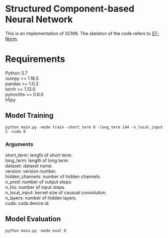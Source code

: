 # Structured Component-based Neural Network
This is an implementation of SCNN. The skeleton of the code refers to [ST-Norm](https://github.com/JLDeng/ST-Norm).

# Requirements
Python 3.7  
numpy >= 1.18.5  
pandas >= 1.0.3  
torch >= 1.12.0  
pytorchts == 0.6.0  
h5py

 
## Model Training
```
python main.py -mode train -short_term 8 -long_term 144 -n_local_input 2 -cuda 0
```
### Arguments 
short_term: length of short term.  
long_term: length of long term.  
dataset: dataset name.  
version: version number.  
hidden_channels: number of hidden channels.  
n_pred: number of output steps.  
n_his: number of input steps.  
n_local_input: kernel size of causual convolution.  
n_layers: number of hidden layers.  
cuda: cuda device id.  

## Model Evaluation
```
python main.py -mode eval 0
```
